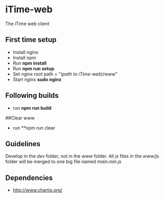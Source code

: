 # iTime-web
The iTime web client

## First time setup
* Install nginx
* Install npm 
* Run **npm install**
* Run **npm run setup**
* Set nginx root path = ”(*path to iTime-web*)/www”
* Start nginx **sudo nginx**

## Following builds
* run **npm run build**

##Clear www
* run **npm run clear

## Guidelines
Develop in the *dev* folder, not in the *www* folder.
All *js* files in the *www/js* folder will be merged to one big file named *main.min.js*
## Dependencies
* http://www.chartjs.org/
